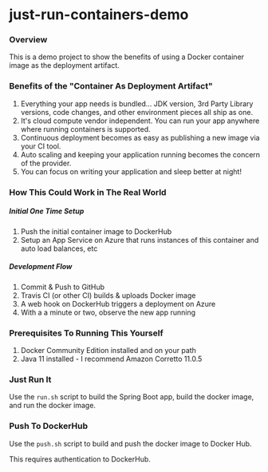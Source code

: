 # just-run-containers-demo

### Overview
This is a demo project to show the benefits of using a Docker container image as the deployment artifact.

### Benefits of the "Container As Deployment Artifact"
1) Everything your app needs is bundled... JDK version, 3rd Party Library versions, code changes, and other environment pieces all ship as one.
2) It's cloud compute vendor independent. You can run your app anywhere where running containers is supported.
3) Continuous deployment becomes as easy as publishing a new image via your CI tool.
4) Auto scaling and keeping your application running becomes the concern of the provider.
5) You can focus on writing your application and sleep better at night!

### How This Could Work in The Real World

##### Initial One Time Setup
1) Push the initial container image to DockerHub
2) Setup an App Service on Azure that runs instances of this container and auto load balances, etc

##### Development Flow
1) Commit & Push to GitHub
2) Travis CI (or other CI) builds & uploads Docker image
3) A web hook on DockerHub triggers a deployment on Azure
4) With a a minute or two, observe the new app running

### Prerequisites To Running This Yourself

1) Docker Community Edition installed and on your path
2) Java 11 installed - I recommend Amazon Corretto 11.0.5

### Just Run It

Use the `run.sh` script to build the Spring Boot app, build the docker image, and run the docker image.

### Push To DockerHub

Use the `push.sh` script to build and push the docker image to Docker Hub.

This requires authentication to DockerHub.





